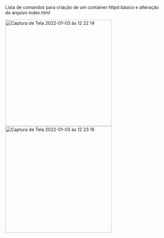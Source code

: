 Lista de comandos para criação de um container httpd básico e alteração do arquivo index.html

<img width="337" alt="Captura de Tela 2022-01-03 às 12 22 14" src="https://user-images.githubusercontent.com/48741806/147948079-2b351866-5ad7-4ac2-8a74-55d4911963d7.png"> <img width="337" alt="Captura de Tela 2022-01-03 às 12 23 16" src="https://user-images.githubusercontent.com/48741806/147948203-62bf362c-5de3-4bb1-810c-3d1c68f89ac6.png">
